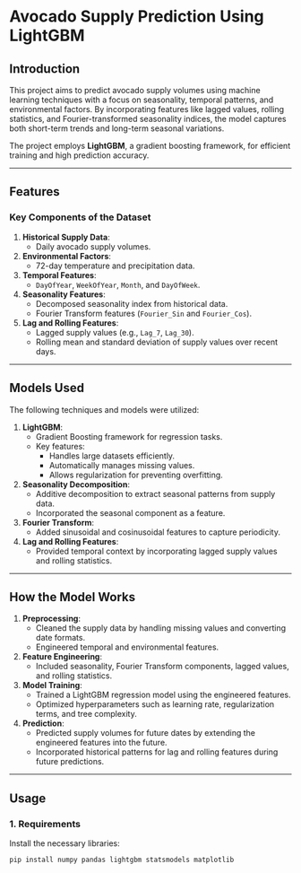 # **Avocado Supply Prediction Using LightGBM**

## **Introduction**
This project aims to predict avocado supply volumes using machine learning techniques with a focus on seasonality, temporal patterns, and environmental factors. By incorporating features like lagged values, rolling statistics, and Fourier-transformed seasonality indices, the model captures both short-term trends and long-term seasonal variations.

The project employs **LightGBM**, a gradient boosting framework, for efficient training and high prediction accuracy.

---

## **Features**
### **Key Components of the Dataset**
1. **Historical Supply Data**:
   - Daily avocado supply volumes.
2. **Environmental Factors**:
   - 72-day temperature and precipitation data.
3. **Temporal Features**:
   - `DayOfYear`, `WeekOfYear`, `Month`, and `DayOfWeek`.
4. **Seasonality Features**:
   - Decomposed seasonality index from historical data.
   - Fourier Transform features (`Fourier_Sin` and `Fourier_Cos`).
5. **Lag and Rolling Features**:
   - Lagged supply values (e.g., `Lag_7`, `Lag_30`).
   - Rolling mean and standard deviation of supply values over recent days.

---

## **Models Used**
The following techniques and models were utilized:
1. **LightGBM**:
   - Gradient Boosting framework for regression tasks.
   - Key features:
     - Handles large datasets efficiently.
     - Automatically manages missing values.
     - Allows regularization for preventing overfitting.
2. **Seasonality Decomposition**:
   - Additive decomposition to extract seasonal patterns from supply data.
   - Incorporated the seasonal component as a feature.
3. **Fourier Transform**:
   - Added sinusoidal and cosinusoidal features to capture periodicity.
4. **Lag and Rolling Features**:
   - Provided temporal context by incorporating lagged supply values and rolling statistics.

---

## **How the Model Works**
1. **Preprocessing**:
   - Cleaned the supply data by handling missing values and converting date formats.
   - Engineered temporal and environmental features.
2. **Feature Engineering**:
   - Included seasonality, Fourier Transform components, lagged values, and rolling statistics.
3. **Model Training**:
   - Trained a LightGBM regression model using the engineered features.
   - Optimized hyperparameters such as learning rate, regularization terms, and tree complexity.
4. **Prediction**:
   - Predicted supply volumes for future dates by extending the engineered features into the future.
   - Incorporated historical patterns for lag and rolling features during future predictions.

---

## **Usage**

### **1. Requirements**
Install the necessary libraries:
```bash
pip install numpy pandas lightgbm statsmodels matplotlib
